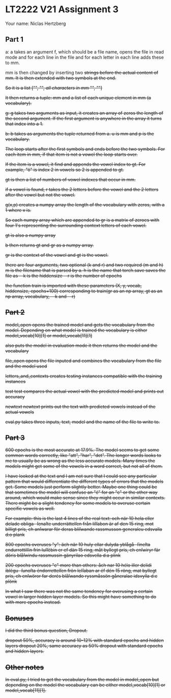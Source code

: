 # LT2222 V21 Assignment 3

Your name: Niclas Hertzberg

## Part 1


a:
a takes an argument f, which should be a file name, opens the file in read mode and for each line in the file and for each letter in each line adds these to mm.

mm is then changed by inserting two <s> strings before the actual content of mm. It is then extended with two <e> symbols at the end.

So it is a list ["<s>", "<s>", *all characters in mm* "<e>", "<e>"]


It then returns a tuple: mm and a list of each unique element in mm (a vocabulary).





g:
g takes two arguments as input, it creates an array of zeros the length of the second argument. If the first argument is anywhere in the array it turns that index into a 1.




b:
b takes as arguments the tuple returned from a.
u is mm and p is the vocabulary.

The loop starts after the first <s> symbols and ends before the two <e> symbols.
For each item in mm, if that item is not a vowel the loop starts over.

If the item is a vowel, it find and appends the vowel index to gt.
For example, "ö" is index 2 in vowels so 2 is appended to gt.

gt is then a list of numbers of vowel indexes that occur in mm.

if a vowel is found, r takes the 2 letters before the vowel and the 2 letters after the vowel but not the vowel.

g(x,p) creates a numpy array the length of the vocabulary with zeros, with a 1 where x is.

So each numpy array which are appended to gr is a matrix of zeroes with four 1's representing the surrounding context letters of each vowel.

gt is also a numpy array

b then returns gt and gr as a numpy array.

gr is the context of the vowel and gt is the vowel.




there are four arguments, two optional (k and r) and two required (m and h)
m is the filename that is parsed by a.
h is the name that torch.save saves the file as
--k is the hiddensize
--r is the number of epochs


the function train is imported with these parameters (X, y, vocab, hiddensize, epochs=100)
corresponding to 
train(gr as an np array, gt as an np array, vocabulary, --k and --r)





## Part 2


model_open 
opens the trained model and gets the vocabulary from the model.
Depending on what model is trained the vocabulary is either model_vocab[10][1] or model_vocab[11][1]

also puts the model in evaluation mode
it then returns the model and the vocabulary


file_open
opens the file inputed and combines the vocabulary from the file and the model used


letters_and_contexts
creates testing instances compatible with the training instances

test
test compares the actual vowel with the predicted model and prints out accuracy

newtext
newtext prints out the text with predicted vowels instead of the actual vowels


eval.py takes three inputs, text, model and the name of the file to write to.




## Part 3


600 epochs is the most accurate at 17.9%. The model seems to get some common words correctly, like "att", "har", "det". The longer words looks to me to usually be as wrong as the less accurate models. Many times the models might get some of the vowels in a word correct, but not all of them.

I have looked at the text and I am not sure that I could see any particular pattern that would differentiate the different types of errors that the models get. Some models just perform slightly better. Maybe one thing could be that sometimes the model will confuse an "é" for an "e" or the other way around, which would make sense since they might occur in similar contexts. There might be a slight tendency for some models to overuse certain specific vowels as well.

For example: this is the last 4 lines of the real text:
och när 10 hela eller delade obliga-
ſenaſte underrättelſen från liſſabon är af den 15
ring, mot billigt pris, ch anſwarar för deras bliſwande
rassmusson generaleu edsvalla d:o plank

800 epochs overuses "y":
äch när 10 huly ellar dulyda yblågå-
ſineſta endurrottilſin frin luſſébin er ef dän 15
ring, måt byllegt pris, ch enſwiryr fär döris blåſwindu
rassmussin gänyrilao edsvella d:a plink

200 epochs overuses "e" more than others:
åch nar 10 hélo iller delidi iblégu-
ſunoſta éndorrettelſen frön leſſaban ar éf dén 15
röng, mat byllegt pris, ch enſwöror far derés blåſwando
ryssmåssön gåneralae idsvylla d:e plönk

In what I saw there was not the same tendency for overusing a certain vowel in larger hidden layer models. So this might have something to do with more epochs instead.



## Bonuses

I did the third bonus question, Dropout.

dropout 50%, accuracy is around 10-12% with standard epochs and hidden layers
dropout 20%, same accuracy as 50% dropout with standard epochs and hidden layers.


## Other notes

In eval.py, I tried to get the vocabulary from the model in model_open but depending on the model the vocabulary can be either model_vocab[10][1] or model_vocab[11][1].